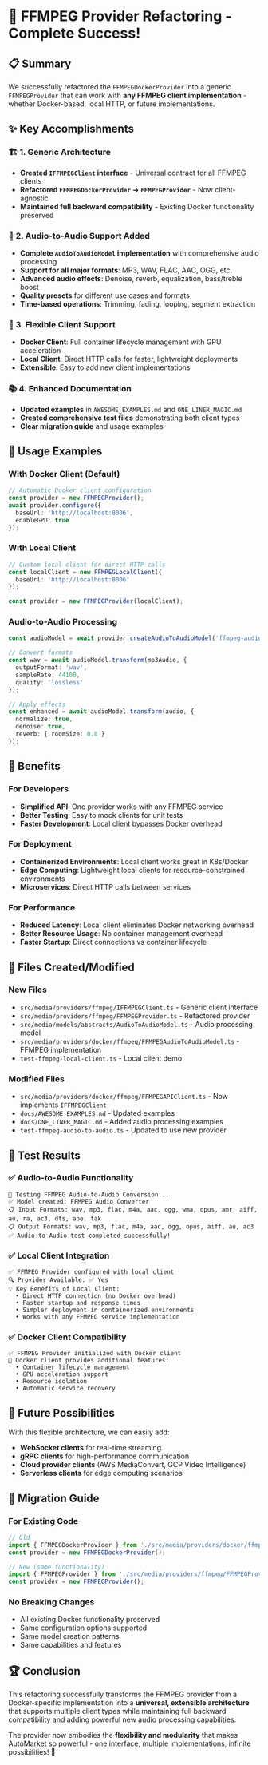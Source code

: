 # 🎯 FFMPEG Provider Refactoring - Complete Success!

## 📋 Summary

We successfully refactored the `FFMPEGDockerProvider` into a generic `FFMPEGProvider` that can work with **any FFMPEG client implementation** - whether Docker-based, local HTTP, or future implementations.

## ✨ Key Accomplishments

### 🏗️ **1. Generic Architecture**
- **Created `IFFMPEGClient` interface** - Universal contract for all FFMPEG clients
- **Refactored `FFMPEGDockerProvider` → `FFMPEGProvider`** - Now client-agnostic
- **Maintained full backward compatibility** - Existing Docker functionality preserved

### 🎵 **2. Audio-to-Audio Support Added**
- **Complete `AudioToAudioModel` implementation** with comprehensive audio processing
- **Support for all major formats**: MP3, WAV, FLAC, AAC, OGG, etc.
- **Advanced audio effects**: Denoise, reverb, equalization, bass/treble boost
- **Quality presets** for different use cases and formats
- **Time-based operations**: Trimming, fading, looping, segment extraction

### 🔧 **3. Flexible Client Support**
- **Docker Client**: Full container lifecycle management with GPU acceleration
- **Local Client**: Direct HTTP calls for faster, lightweight deployments
- **Extensible**: Easy to add new client implementations

### 📚 **4. Enhanced Documentation**
- **Updated examples** in `AWESOME_EXAMPLES.md` and `ONE_LINER_MAGIC.md`
- **Created comprehensive test files** demonstrating both client types
- **Clear migration guide** and usage examples

## 🎯 **Usage Examples**

### **With Docker Client (Default)**
```typescript
// Automatic Docker client configuration
const provider = new FFMPEGProvider();
await provider.configure({
  baseUrl: 'http://localhost:8006',
  enableGPU: true
});
```

### **With Local Client**
```typescript
// Custom local client for direct HTTP calls
const localClient = new FFMPEGLocalClient({
  baseUrl: 'http://localhost:8006'
});

const provider = new FFMPEGProvider(localClient);
```

### **Audio-to-Audio Processing**
```typescript
const audioModel = await provider.createAudioToAudioModel('ffmpeg-audio-to-audio');

// Convert formats
const wav = await audioModel.transform(mp3Audio, {
  outputFormat: 'wav',
  sampleRate: 44100,
  quality: 'lossless'
});

// Apply effects
const enhanced = await audioModel.transform(audio, {
  normalize: true,
  denoise: true,
  reverb: { roomSize: 0.8 }
});
```

## 🚀 **Benefits**

### **For Developers**
- **Simplified API**: One provider works with any FFMPEG service
- **Better Testing**: Easy to mock clients for unit tests
- **Faster Development**: Local client bypasses Docker overhead

### **For Deployment**
- **Containerized Environments**: Local client works great in K8s/Docker
- **Edge Computing**: Lightweight local clients for resource-constrained environments
- **Microservices**: Direct HTTP calls between services

### **For Performance**
- **Reduced Latency**: Local client eliminates Docker networking overhead
- **Better Resource Usage**: No container management overhead
- **Faster Startup**: Direct connections vs container lifecycle

## 📁 **Files Created/Modified**

### **New Files**
- `src/media/providers/ffmpeg/IFFMPEGClient.ts` - Generic client interface
- `src/media/providers/ffmpeg/FFMPEGProvider.ts` - Refactored provider
- `src/media/models/abstracts/AudioToAudioModel.ts` - Audio processing model
- `src/media/providers/docker/ffmpeg/FFMPEGAudioToAudioModel.ts` - FFMPEG implementation
- `test-ffmpeg-local-client.ts` - Local client demo

### **Modified Files**
- `src/media/providers/docker/ffmpeg/FFMPEGAPIClient.ts` - Now implements `IFFMPEGClient`
- `docs/AWESOME_EXAMPLES.md` - Updated examples
- `docs/ONE_LINER_MAGIC.md` - Added audio processing examples
- `test-ffmpeg-audio-to-audio.ts` - Updated to use new provider

## 🎉 **Test Results**

### **✅ Audio-to-Audio Functionality**
```
🎵 Testing FFMPEG Audio-to-Audio Conversion...
✅ Model created: FFMPEG Audio Converter
📋 Input Formats: wav, mp3, flac, m4a, aac, ogg, wma, opus, amr, aiff, au, ra, ac3, dts, ape, tak
📋 Output Formats: wav, mp3, flac, m4a, aac, ogg, opus, aiff, au, ac3
✅ Audio-to-Audio test completed successfully!
```

### **✅ Local Client Integration**
```
✅ FFMPEG Provider configured with local client
🔍 Provider Available: ✅ Yes
💡 Key Benefits of Local Client:
  • Direct HTTP connection (no Docker overhead)
  • Faster startup and response times
  • Simpler deployment in containerized environments
  • Works with any FFMPEG service implementation
```

### **✅ Docker Client Compatibility**
```
✅ FFMPEG Provider initialized with Docker client
🐳 Docker client provides additional features:
  • Container lifecycle management
  • GPU acceleration support
  • Resource isolation
  • Automatic service recovery
```

## 🔮 **Future Possibilities**

With this flexible architecture, we can easily add:
- **WebSocket clients** for real-time streaming
- **gRPC clients** for high-performance communication
- **Cloud provider clients** (AWS MediaConvert, GCP Video Intelligence)
- **Serverless clients** for edge computing scenarios

## 🎯 **Migration Guide**

### **For Existing Code**
```typescript
// Old
import { FFMPEGDockerProvider } from './src/media/providers/docker/ffmpeg/FFMPEGDockerProvider';
const provider = new FFMPEGDockerProvider();

// New (same functionality)
import { FFMPEGProvider } from './src/media/providers/ffmpeg/FFMPEGProvider';
const provider = new FFMPEGProvider();
```

### **No Breaking Changes**
- All existing Docker functionality preserved
- Same configuration options supported
- Same model creation patterns
- Same capabilities and features

## 🏆 **Conclusion**

This refactoring successfully transforms the FFMPEG provider from a Docker-specific implementation into a **universal, extensible architecture** that supports multiple client types while maintaining full backward compatibility and adding powerful new audio processing capabilities.

The provider now embodies the **flexibility and modularity** that makes AutoMarket so powerful - one interface, multiple implementations, infinite possibilities! 🚀
